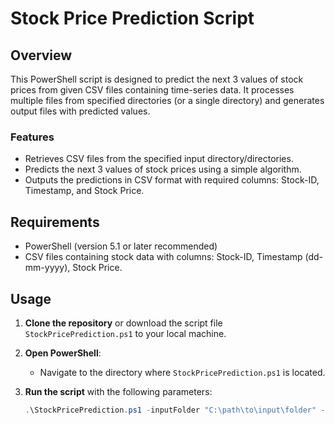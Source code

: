 # Stock Price Prediction Script

## Overview
This PowerShell script is designed to predict the next 3 values of stock prices from given CSV files containing time-series data. It processes multiple files from specified directories (or a single directory) and generates output files with predicted values.

### Features
- Retrieves CSV files from the specified input directory/directories.
- Predicts the next 3 values of stock prices using a simple algorithm.
- Outputs the predictions in CSV format with required columns: Stock-ID, Timestamp, and Stock Price.

## Requirements
- PowerShell (version 5.1 or later recommended)
- CSV files containing stock data with columns: Stock-ID, Timestamp (dd-mm-yyyy), Stock Price.

## Usage
1. **Clone the repository** or download the script file `StockPricePrediction.ps1` to your local machine.

2. **Open PowerShell**:
   - Navigate to the directory where `StockPricePrediction.ps1` is located.

3. **Run the script** with the following parameters:
   ```powershell
   .\StockPricePrediction.ps1 -inputFolder "C:\path\to\input\folder" -numFilesToProcess 2 -outputFolder "C:\path\to\output\folder"

